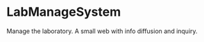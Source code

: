 LabManageSystem
===============

Manage the laboratory. A small web with info diffusion and inquiry.
